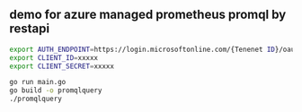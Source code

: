 ## demo for azure managed prometheus promql by restapi

```bash
export AUTH_ENDPOINT=https://login.microsoftonline.com/{Tenenet ID}/oauth2/token
export CLIENT_ID=xxxxx
export CLIENT_SECRET=xxxxx

go run main.go
go build -o promqlquery
./promqlquery
```

